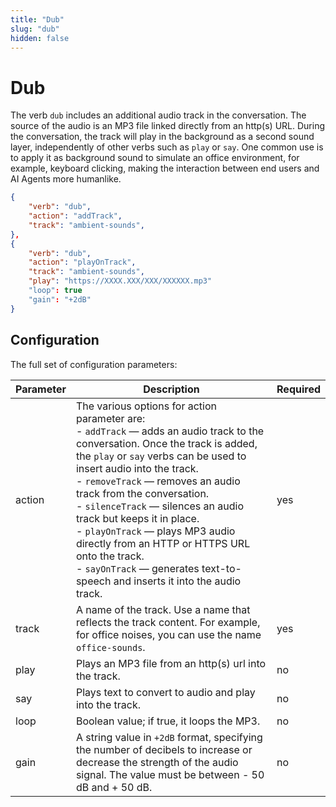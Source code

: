 ```yaml
---
title: "Dub"
slug: "dub"
hidden: false
---
```


# Dub

The verb `dub` includes an additional audio track in the conversation. The source of the audio is an MP3 file linked directly from an http(s) URL. During the conversation, the track will play in the background as a second sound layer, independently of other verbs such as `play` or `say`. One common use is to apply it as background sound to simulate an office environment, for example, keyboard clicking, making the interaction between end users and AI Agents more humanlike.


```json
{
    "verb": "dub",
    "action": "addTrack",
    "track": "ambient-sounds",
},
{
    "verb": "dub",
    "action": "playOnTrack",
    "track": "ambient-sounds",
    "play": "https://XXXX.XXX/XXX/XXXXXX.mp3"
    "loop": true
    "gain": "+2dB"
}
```

## Configuration

The full set of configuration parameters:

| Parameter | Description                                                                                                                                                                                                                                                                                                                                                                                                                                                                                                                          | Required |
|-----------|--------------------------------------------------------------------------------------------------------------------------------------------------------------------------------------------------------------------------------------------------------------------------------------------------------------------------------------------------------------------------------------------------------------------------------------------------------------------------------------------------------------------------------------|----------|
| action    | The various options for action parameter are: <br> - `addTrack` — adds an audio track to the conversation. Once the track is added, the `play` or `say` verbs can be used to insert audio into the track. <br> - `removeTrack` — removes an audio track from the conversation. <br> - `silenceTrack` — silences an audio track but keeps it in place. <br> - `playOnTrack` — plays MP3 audio directly from an HTTP or HTTPS URL onto the track.  <br> - `sayOnTrack` — generates text-to-speech and inserts it into the audio track. | yes      |
| track     | A name of the track. Use a name that reflects the track content. For example, for office noises, you can use the name `office-sounds`.                                                                                                                                                                                                                                                                                                                                                                                               | yes      |
| play      | Plays an MP3 file from an http(s) url into the track.                                                                                                                                                                                                                                                                                                                                                                                                                                                                                | no       |
| say       | Plays text to convert to audio and play into the track.                                                                                                                                                                                                                                                                                                                                                                                                                                                                              | no       |
| loop      | Boolean value; if true, it loops the MP3.                                                                                                                                                                                                                                                                                                                                                                                                                                                                                            | no       |
| gain      | A string value in `+2dB` format, specifying the number of decibels to increase or decrease the strength of the audio signal. The value must be between - 50 dB and + 50 dB.                                                                                                                                                                                                                                                                                                                                                          | no       |